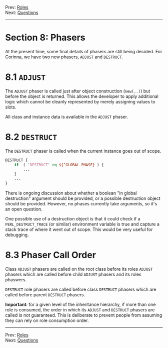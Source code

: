 Prev: [Roles](roles.md)   
Next: [Questions](questions.md)

---

# Section 8: Phasers

At the present time, some final details of phasers are still being decided.
For Corinna, we have two new phasers, `ADJUST` and `DESTRUCT`.

# 8.1 `ADJUST`
The `ADJUST` phaser is called just after object construction (`new(..)`) but
before the object is returned. This allows the developer to apply additional
logic which cannot be cleanly represented by merely assigning values to slots.

All class and instance data is available in the `ADJUST` phaser.

# 8.2 `DESTRUCT`
The `DESTRUCT` phaser is called when the current instance goes out of scope.

```perl
DESTRUCT {
    if  ( 'DESTRUCT' eq ${^GLOBAL_PHASE} ) {
        ...
    }
    ...
}
```

There is ongoing discussion about whether a boolean "in global destruction"
argument should be provided, or a possible destruction object should be
provided. However, no phases currently take arguments, so it's an open
question.

One possible use of a destruction object is that it could check if a
`PERL_DESTRUCT_TRACE` (or similar)  environment variable is true and capture a
stack trace of where it went out of scope. This would be very useful for
debugging.

# 8.3 Phaser Call Order
Class `ADJUST` phasers are called on the root class before its roles `ADJUST`
phasers which are called before child `ADJUST` phasers and its roles phaswers.

`DESTRUCT` role phasers are called before class `DESTRUCT` phasers which are
called before parent `DESTRUCT` phasers.

**Important**: for a given level of the inheritance hierarchy, if more than
one role is consumed, the order in which its `ADJUST` and `DESTRUCT` phasers
are called is not guaranteed. This is deliberate to prevent people from
assuming they can rely on role consumption order.


---

Prev: [Roles](roles.md)   
Next: [Questions](questions.md)
